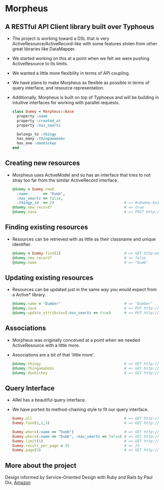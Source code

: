 # Morpheus
## A RESTful API Client library built over Typhoeus
* The project is working toward a DSL that is very ActiveResource/ActiveRecord-like with some features stolen from other great libraries like DataMapper.
* We started working on this at a point when we felt we were pushing ActiveResource to its limits.
* We wanted a little more flexibility in terms of API coupling.
* We have plans to make Morpheus as flexible as possible in terms of query interface, and resource representation.
* Additionally, Morpheus is built on top of Typhoeus and will be building in intuitive interfaces for working with parallel requests.

    ```Ruby
    class Dummy < Morpheus::Base
      property :name
      property :created_at
      property :has_smarts

      belongs_to :thingy
      has_many :thingamabobs
      has_one :doohickey
    end
    ```

## Creating new resources
* Morpheus uses ActiveModel and so has an interface that tries to not stray too far from the similar ActiveRecord interface.

    ```Ruby
    @dummy = Dummy.new(
      :name       => "Dumb",
      :has_smarts => false,
      :thingy_id  => 2)                                # => #<Dummy:0x1016858d8>
    @dummy.new_record?                                 # => true
    @dummy.save                                        # => POST http://example.com/dummies
    ```

## Finding existing resources
* Resources can be retrieved with as little as their classname and unique identifier.

    ```Ruby
    @dummy = Dummy.find(1)                             # => GET http:example.com/dummies/1
    @dummy.new_record?                                 # => false
    @dummy.name                                        # => "Dumb"
    ```

## Updating existing resources
* Resources can be updated just in the same way you would expect from a Active* library.

    ```Ruby
    @dummy.name = "Dumber"                             # => "Dumber"
    @dummy.save                                        # => PUT http://example.com/dummies/1
    @dummy.update_attributes(:has_smarts => true)      # => PUT http://example.com/dummies/1
    ```

## Associations
* Morpheus was originally conceived at a point when we needed ActiveResource with a little more.
* Associations are a bit of that 'little more'.

    ```Ruby
    @dummy.thingy                                      # => GET http://example.com/thingies/2
    @dummy.thingamabobs                                # => GET http://example.com/dummies/1/thingamabobs
    @dummy.doohickey                                   # => GET http://example.com/dummies/1/doohickey
    ```

## Query Interface
* ARel has a beautiful query interface.
* We have ported its method-chaining style to fit our query interface.

    ```Ruby
    Dummy.all                                          # => GET http://example.com/dummies
    Dummy.find(1,2,3)                                  # => GET http://example.com/dummies?ids=1,2,3

    Dummy.where(:name => "Dumb")                       # => GET http://example.com/dummies?name=Dumb
    Dummy.where(:name => "Dumb", :has_smarts => false) # => GET http://example.com/dummies?name=Dumb&has_smarts=false
    Dummy.limit(1)                                     # => GET http://example.com/dummies?limit=1
    Dummy.result_per_page = 25                         # => 25
    Dummy.page(3)                                      # => GET http://example.com/dummies?limit=25&offset=50
    ```

## More about the project
Design informed by Service-Oriented Design with Ruby and Rails by Paul Dix, [Amazon](http://www.amazon.com/Service-Oriented-Design-Rails-Addison-Wesley-Professional/dp/0321659368)

